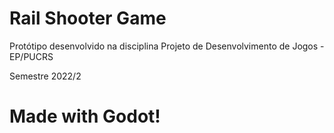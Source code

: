 # Rail Shooter Game
Protótipo desenvolvido na disciplina Projeto de Desenvolvimento de Jogos - EP/PUCRS

Semestre 2022/2

# Made with Godot!

